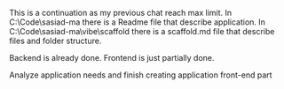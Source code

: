 This is a continuation as my previous chat reach max limit.
In C:\Code\sasiad-ma there is a Readme file that describe application.
In C:\Code\sasiad-ma\vibe\scaffold there is a scaffold.md file that describe files and folder structure.

Backend is already done.
Frontend is just partially done.

Analyze application needs and finish creating application front-end part